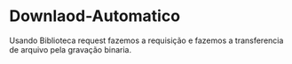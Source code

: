# Downlaod-Automatico
 Usando Biblioteca request fazemos a requisição e fazemos a transferencia de arquivo pela gravação binaria.
